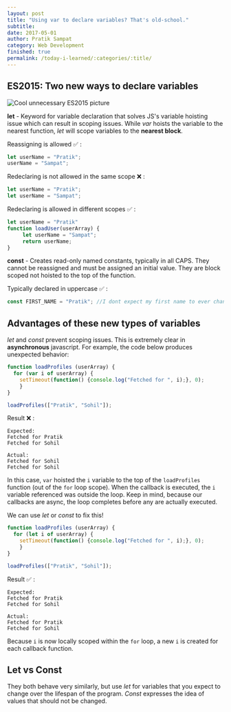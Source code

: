 ```yaml
---
layout: post
title: "Using var to declare variables? That's old-school."
subtitle:
date: 2017-05-01
author: Pratik Sampat
category: Web Development
finished: true
permalink: /today-i-learned/:categories/:title/
---
```

## ES2015: Two new ways to declare variables

![Cool unnecessary ES2015 picture](http://egorsmirnov.me/assets/berlin-angular-meetup-26/images/es2015.jpg)

**let**  - Keyword for variable declaration that solves JS's variable hoisting issue which can result in scoping issues. While *var* hoists the variable to the nearest function, *let* will scope variables to the **nearest block**.

Reassigning is allowed :white_check_mark: :
```javascript
let userName = "Pratik";
userName = "Sampat";
```
Redeclaring is not allowed in the same scope :x: :
```javascript
let userName = "Pratik";
let userName = "Sampat";
```
Redeclaring is allowed in different scopes :white_check_mark: :
```javascript
let userName = "Pratik"
function loadUser(userArray) {
     let userName = "Sampat";
     return userName;
}
```

**const** - Creates read-only named constants, typically in all CAPS. They cannot be reassigned and must be assigned an initial value.  They are block scoped not hoisted to the top of the function.

Typically declared in uppercase :white_check_mark: :
```javascript
const FIRST_NAME = "Pratik"; //I dont expect my first name to ever change
```

## Advantages of these new types of variables


*let* and *const* prevent scoping issues. This is extremely clear in **asynchronous** javascript.   For example, the code below produces unexpected behavior:

```javascript
function loadProfiles (userArray) {
  for (var i of userArray) {
    setTimeout(function() {console.log("Fetched for ", i);}, 0);
    }
}

loadProfiles(["Pratik", "Sohil"]);
```
Result :x: :

```
Expected:
Fetched for Pratik
Fetched for Sohil

Actual:
Fetched for Sohil
Fetched for Sohil
```
In this case, ```var``` hoisted the ```i``` variable to the top of the ```loadProfiles``` function (out of the ```for``` loop scope). When the callback is executed, the ```i``` variable referenced was outside the loop.  Keep in mind, because our callbacks are async, the loop completes before any are actually executed.

We can use *let* or *const* to fix this!


```javascript
function loadProfiles (userArray) {
  for (let i of userArray) {
    setTimeout(function() {console.log("Fetched for ", i);}, 0);
    }
}

loadProfiles(["Pratik", "Sohil"]);
```

Result :white_check_mark: :

```
Expected:
Fetched for Pratik
Fetched for Sohil

Actual:
Fetched for Pratik
Fetched for Sohil
```
Because ```i``` is now locally scoped within the ```for``` loop, a new ```i``` is created for each callback function.

## Let vs Const

They both behave very similarly, but use *let* for variables that you expect to change over the lifespan of the program.  *Const* expresses the idea of values that should not be changed.

